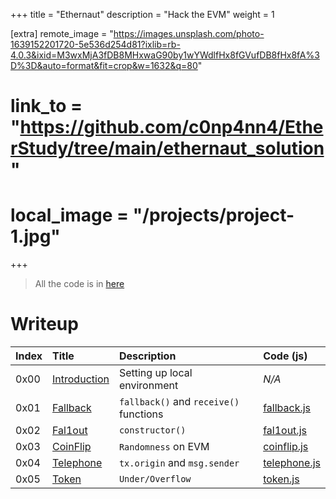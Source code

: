 +++
title = "Ethernaut"
description = "Hack the EVM"
weight = 1

[extra]
remote_image = "https://images.unsplash.com/photo-1639152201720-5e536d254d81?ixlib=rb-4.0.3&ixid=M3wxMjA3fDB8MHxwaG90by1wYWdlfHx8fGVufDB8fHx8fA%3D%3D&auto=format&fit=crop&w=1632&q=80"
# link_to = "https://github.com/c0np4nn4/EtherStudy/tree/main/ethernaut_solution"
# local_image = "/projects/project-1.jpg"
+++

> All the code is in [here](https://github.com/c0np4nn4/EtherStudy/tree/main/ethernaut_solution)
# Writeup

| Index | Title | Description | Code (js) |
| :---- | :---- | :---------- | :----- |
| 0x00 | [Introduction](@/posts/ethernaut_0.md) | Setting up local environment | *N/A* |
| 0x01 | [Fallback](@/posts/ethernaut_1.md) | `fallback()` and `receive()` functions | [fallback.js](https://github.com/c0np4nn4/EtherStudy/blob/main/ethernaut_solution/scripts/fallback.js) |
| 0x02 | [Fal1out](@/posts/ethernaut_2.md) | `constructor()` | [fal1out.js](https://github.com/c0np4nn4/EtherStudy/blob/main/ethernaut_solution/scripts/coinflip.js) |
| 0x03 | [CoinFlip](@/posts/ethernaut_3.md) | `Randomness` on EVM | [coinflip.js](https://github.com/c0np4nn4/EtherStudy/blob/main/ethernaut_solution/scripts/coinflip.js) |
| 0x04 | [Telephone](@/posts/ethernaut_4.md) | `tx.origin` and `msg.sender` | [telephone.js](https://github.com/c0np4nn4/EtherStudy/blob/main/ethernaut_solution/scripts/telephone.js) |
| 0x05 | [Token](@/posts/ethernaut_5.md) | `Under/Overflow` | [token.js](https://github.com/c0np4nn4/EtherStudy/blob/main/ethernaut_solution/scripts/token.js) |
